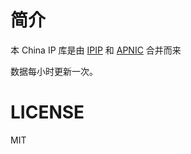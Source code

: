 # 简介
本 China IP 库是由 [IPIP](https://raw.githubusercontent.com/17mon/china_ip_list/master/china_ip_list.txt) 和 [APNIC](https://ftp.apnic.net/apnic/stats/apnic/delegated-apnic-latest) 合并而来

数据每小时更新一次。

# LICENSE
MIT
